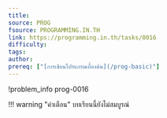 ```yaml
---
title: 
source: PROG
fsource: PROGRAMMING.IN.TH
link: https://programming.in.th/tasks/0016
difficulty: 
tags: 
author: 
prereq: ["[การเขียนโปรแกรมเบื้องต้น](/prog-basic)"]
---
```


!problem_info prog-0016

!!! warning "คำเตือน"
    บทเรียนนี้ยังไม่สมบูรณ์